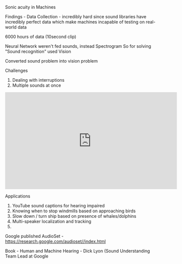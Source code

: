 Sonic acuity in Machines

Findings - 
Data Collection - incredibly hard since sound libraries have incredibly perfect data which make machines incapable of testing on real-world data

6000 hours of data (10second clip)

Neural Network weren't fed sounds, instead Spectrogram
So for solving "Sound recognition" used Vision

Converted sound problem into vision problem

Challenges
1. Dealing with interruptions
2. Multiple sounds at once

<iframe width="560" height="315" src="https://www.youtube.com/embed/F0-RiOqgG68" frameborder="0" allowfullscreen></iframe>

Applications
1. YouTube sound captions for hearing impaired
2. Knowing when to stop windmills based on approaching birds
3. Slow down / turn ship based on presence of whales/dolphins
4. Multi-speaker localization and tracking
5. 

Google published AudioSet - https://research.google.com/audioset//index.html

Book - Human and Machine Hearing - Dick Lyon (Sound Understanding Team Lead at Google
